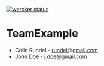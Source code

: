 [![wercker status](https://app.wercker.com/status/c9de8dbf581a5426b1aabcc69c3ae1e8/s/master "wercker status")](https://app.wercker.com/project/bykey/c9de8dbf581a5426b1aabcc69c3ae1e8)

# TeamExample

* Colin Rundel - rundel@gmail.com
* John Doe - j.doe@gmail.com
